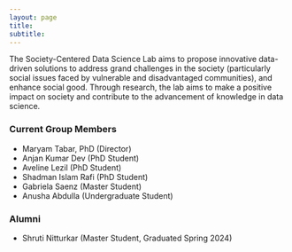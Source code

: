 ```yaml
---
layout: page
title:
subtitle:
---
```


The Society-Centered Data Science Lab aims to propose innovative data-driven solutions to address grand challenges in the society (particularly social issues faced by vulnerable and disadvantaged communities), and enhance social good. Through research, the lab aims to make a positive impact on society and contribute to the advancement of knowledge in data science.

### Current Group Members
<ul>
  <li>Maryam Tabar, PhD (Director)</li>
  <li>Anjan Kumar Dev (PhD Student)</li>
  <li>Aveline Lezil (PhD Student)</li>
  <li>Shadman Islam Rafi (PhD Student)</li>
  <li>Gabriela Saenz (Master Student)</li>
  <li>Anusha Abdulla (Undergraduate Student)</li>
</ul>

### Alumni
<ul>
  <li>Shruti Nitturkar (Master Student, Graduated Spring 2024)</li>
</ul>
